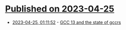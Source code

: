 # [Published on 2023-04-25](index.md)

* [2023-04-25, 01:11:52](https://lobste.rs/s/xd1sfw/gcc_13_state_gccrs) - [GCC 13 and the state of gccrs](https://rust-gcc.github.io/2023/04/24/gccrs-and-gcc13-release.html)
